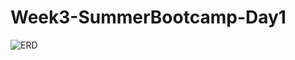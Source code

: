# Week3-SummerBootcamp-Day1
![ERD](https://github.com/user-attachments/assets/83e3cd5e-b9d1-4564-b1c5-623a295ed1af)
